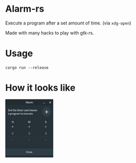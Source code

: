 # Alarm-rs

Execute a program after a set amount of time. (via `xdg-open`)

Made with many hacks to play with gtk-rs.

# Usage 

```console
cargo run --release
```

# How it looks like
<img src="./alarm.png" width="30%" height="30%">

